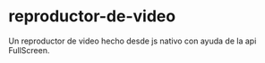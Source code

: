 # reproductor-de-video
Un reproductor de video hecho desde js nativo con ayuda de la api FullScreen.
